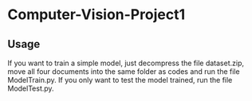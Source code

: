 # Computer-Vision-Project1

## Usage
If you want to train a simple model, just decompress the file dataset.zip, move all four documents into the same folder as codes and run the file ModelTrain.py.
If you only want to test the model trained, run the file ModelTest.py.
